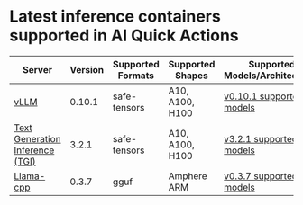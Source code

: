 # Latest inference containers supported in AI Quick Actions

| Server                                                                                                          | Version     |Supported Formats|Supported Shapes| Supported Models/Architectures                                                                                                  |
|-----------------------------------------------------------------------------------------------------------------|-------------|-----------------|----------------|---------------------------------------------------------------------------------------------------------------------------------|
| [vLLM](https://github.com/vllm-project/vllm/releases/tag/v0.10.1)                                                | 0.10.1       |safe-tensors|A10, A100, H100| [v0.10.1 supported models](https://docs.vllm.ai/en/v0.10.1/models/supported_models.html)                                          |
| [Text Generation Inference (TGI)](https://github.com/huggingface/text-generation-inference/releases/tag/v3.2.1) | 3.2.1     |safe-tensors|A10, A100, H100| [v3.2.1 supported models](https://github.com/huggingface/text-generation-inference/blob/v3.2.1/docs/source/supported_models.md) |
| [Llama-cpp](https://github.com/abetlen/llama-cpp-python/releases/tag/v0.3.7)                                    | 0.3.7       |gguf|Amphere ARM| [v0.3.7 supported models](https://github.com/abetlen/llama-cpp-python/tree/v0.3.7)                                              |


<!-- 
The below content is hidden in the markdown, useful for updating the above table:

- Steps to find supported models list: 
1. vLLM
    - Visit the vLLM documentation page for supported models https://docs.vllm.ai/en/latest/models/supported_models.html
    - In the bottom right, switch to the required vLLM version. 

2. TGI
    - Visit the supported models page in TGI github repo https://github.com/huggingface/text-generation-inference/blob/main/docs/source/supported_models.md
    - Select the version tag on the left pane, for example v2.0.1. 
3. Llama-cpp-python
    - Visit the llama-cpp-python repo and select the version tag. For example: https://github.com/abetlen/llama-cpp-python/tree/v0.2.78/vendor
    - Click on the llama.cpp commit used by this version.
    - Scroll down in the readme page and find the section on Supported Models. Link to the section if a hyperlink is available, else link the markdown.
-->   
